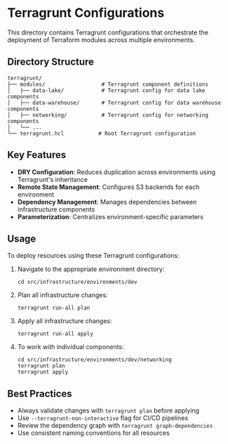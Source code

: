 # Terragrunt Configurations

This directory contains Terragrunt configurations that orchestrate the deployment of Terraform modules across multiple environments.

## Directory Structure

```
terragrunt/
├── modules/                  # Terragrunt component definitions
│   ├── data-lake/            # Terragrunt config for data lake components
│   ├── data-warehouse/       # Terragrunt config for data warehouse components
│   ├── networking/           # Terragrunt config for networking components
│   └── ...
└── terragrunt.hcl           # Root Terragrunt configuration
```

## Key Features

- **DRY Configuration**: Reduces duplication across environments using Terragrunt's inheritance
- **Remote State Management**: Configures S3 backends for each environment
- **Dependency Management**: Manages dependencies between infrastructure components
- **Parameterization**: Centralizes environment-specific parameters

## Usage

To deploy resources using these Terragrunt configurations:

1. Navigate to the appropriate environment directory:
   ```
   cd src/infrastructure/environments/dev
   ```

2. Plan all infrastructure changes:
   ```
   terragrunt run-all plan
   ```

3. Apply all infrastructure changes:
   ```
   terragrunt run-all apply
   ```

4. To work with individual components:
   ```
   cd src/infrastructure/environments/dev/networking
   terragrunt plan
   terragrunt apply
   ```

## Best Practices

- Always validate changes with `terragrunt plan` before applying
- Use `--terragrunt-non-interactive` flag for CI/CD pipelines
- Review the dependency graph with `terragrunt graph-dependencies`
- Use consistent naming conventions for all resources